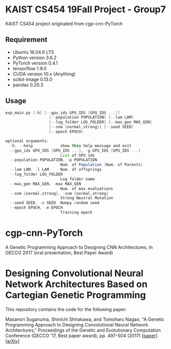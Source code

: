 # KAIST CS454 19Fall Project - Group7 
KAIST CS454 project originated from cgp-cnn-PyTorch

## Requirement

* Ubuntu 16.04.6 LTS
* Python version         3.6.2
* PyTorch version        0.4.1
* tensorflow             1.9.0
* CUDA version           10.x (Anything)
* scikit-image           0.13.0
* pandas                 0.20.3


## Usage

```groovy
exp_main.py [-h] [--gpu_ids GPU_IDS [GPU_IDS ...]]
                   [--population POPULATION] [--lam LAM]
                   [--log_folder LOG_FOLDER] [--max_gen MAX_GEN]
                   [--snm {normal,strong}] [--seed SEED]
                   [--epoch EPOCH]

optional arguments:
  -h, --help            show this help message and exit
  --gpu_ids GPU_IDS [GPU_IDS ...], -g GPU_IDS [GPU_IDS ...]
                        List of GPU ids
  --population POPULATION, -p POPULATION
                        Num. of Population (Num. of Parents)
  --lam LAM, -l LAM     Num. of offsprings
  --log_folder LOG_FOLDER
                        Log folder name
  --max_gen MAX_GEN, -max MAX_GEN
                        Num. of max evaluations
  --snm {normal,strong}, -snm {normal,strong}
                        Strong Neutral Mutation
  --seed SEED, -s SEED  Numpy random seed
  --epoch EPOCH, -e EPOCH
                        Training epoch
```

# cgp-cnn-PyTorch
A Genetic Programming Approach to Designing CNN Architectures, In GECCO 2017 (oral presentation, Best Paper Award)

# Designing Convolutional Neural Network Architectures Based on Cartegian Genetic Programming

This repository contains the code for the following paper:

Masanori Suganuma, Shinichi Shirakawa, and Tomoharu Nagao, "A Genetic Programming Approach to Designing Convolutional Neural Network Architectures," 
Proceedings of the Genetic and Evolutionary Computation Conference (GECCO '17, Best paper award), pp. 497-504 (2017) [[paper]](https://doi.org/10.1145/3071178.3071229) [[arXiv]](https://arxiv.org/abs/1704.00764)
